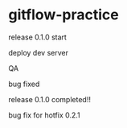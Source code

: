 # gitflow-practice

release 0.1.0 start

deploy dev server

QA

bug fixed

release 0.1.0 completed!!

bug fix for hotfix 0.2.1
